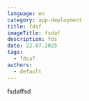 ```yaml
---
language: en
category: app-deployment
title: fdsf
imageTitle: fsdaf
description: fds
date: 22.07.2025
tags:
  - fdsaf
authors:
  - default
---
```

fsdaffsd
